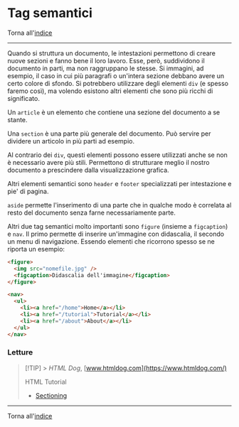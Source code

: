 # Tag semantici

Torna all'[indice](../toc.md)

---

Quando si struttura un documento, le intestazioni permettono di creare nuove sezioni
e fanno bene il loro lavoro. Esse, però, suddividono il documento in parti, ma non
raggruppano le stesse. Si immagini, ad esempio, il caso in cui più paragrafi o un'intera
sezione debbano avere un certo colore di sfondo. Si potrebbero utilizzare degli
elementi `div` (e spesso faremo così), ma volendo esistono altri elementi che sono
più ricchi di significato.

Un `article` è un elemento che contiene una sezione del documento a se stante.

Una `section` è una parte più generale del documento. Può servire per dividere un
articolo in più parti ad esempio.

Al contrario dei `div`, questi elementi possono essere utilizzati anche se non è necessario
avere più stili. Permettono di strutturare meglio il nostro documento a prescindere
dalla visualizzazione grafica.

Altri elementi semantici sono `header` e `footer` specializzati per intestazione e pie' di pagina.

`aside` permette l'inserimento di una parte che in qualche modo è correlata al resto
del documento senza farne necessariamente parte.

Altri due tag semantici molto importanti sono `figure` (insieme a `figcaption`) e `nav`.
Il primo permette di inserire un'immagine con didascalia, il secondo un menu di
navigazione. Essendo elementi che ricorrono spesso se ne riporta un esempio:

```html
<figure>
  <img src="nomefile.jpg" />
  <figcaption>Didascalia dell'immagine</figcaption>
</figure>
```

```html
<nav>
  <ul>
    <li><a href="/home">Home</a></li>
    <li><a href="/tutorial">Tutorial</a></li>
    <li><a href="/about">About</a></li>
  </ul>
</nav>
```

### Letture

> [!TIP] > _HTML Dog_, [www.htmldog.com](https://www.htmldog.com/)
>
> HTML Tutorial
>
> - [Sectioning](https://www.htmldog.com/guides/html/intermediate/sectioning/)

---

Torna all'[indice](../toc.md)
